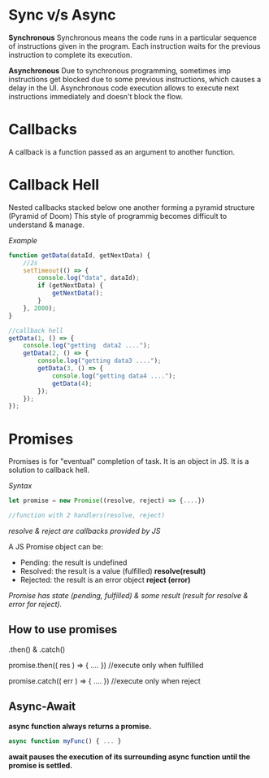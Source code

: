 # Sync v/s Async

**Synchronous**
Synchronous means the code runs in a particular sequence of instructions given in the program. Each instruction waits for the previous instruction to complete its execution.

**Asynchronous**
Due to synchronous programming, sometimes imp instructions get blocked due to some previous instructions, which causes a delay in the UI. Asynchronous code execution allows to execute next instructions immediately and doesn't block the flow.

# Callbacks
A callback is a function passed as an argument to another function.

# Callback Hell
Nested callbacks stacked below one another forming a pyramid structure (Pyramid of Doom)
This style of programmig becomes difficult to understand & manage.

*Example*

```Javascript
function getData(dataId, getNextData) {
    //2s
    setTimeout(() => {
        console.log("data", dataId);
        if (getNextData) {
            getNextData();
        }
    }, 2000);
}

//callback hell
getData(1, () => {
    console.log("getting  data2 ....");
    getData(2, () => {
        console.log("getting data3 ....");
        getData(3, () => {
            console.log("getting data4 ....");
            getData(4);
        });
    });
});
```

# Promises 
Promises is for "eventual" completion of task. It is an object in JS. It is a solution to callback hell.

*Syntax*
```javascript
let promise = new Promise((resolve, reject) => {....})

//function with 2 handlers(resolve, reject)
```
*resolve & reject are callbacks provided by JS*

A JS Promise object can be:
*   Pending: the result is undefined
*   Resolved: the result is a value (fulfilled)    **resolve(result)**
*   Rejected: the result is an error object        **reject
(error)**


*Promise has state (pending, fulfilled) & some result (result for resolve & error for reject).*

## How to use promises

.then() & .catch()

promise.then(( res ) => { .... })       //execute only when fulfilled

promise.catch(( err ) => { .... })     //execute only when reject


## Async-Await

**async function always returns a promise.**

```javascript
async function myFunc() { ... }
```

**await pauses the execution of its surrounding async function until the promise is settled.**